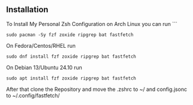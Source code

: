 ## Installation
To Install My Personal Zsh Configuration on Arch Linux you can run ```
```
sudo pacman -Sy fzf zoxide ripgrep bat fastfetch
```
On Fedora/Centos/RHEL run
```
sudo dnf install fzf zoxide ripgrep bat fastfetch
```
On Debian 13/Ubuntu 24.10 run
```
sudo apt install fzf zoxide ripgrep bat fastfetch
```
After that clone the Repository and move the .zshrc to ~/ and config.jsonc to ~/.config/fastfetch/